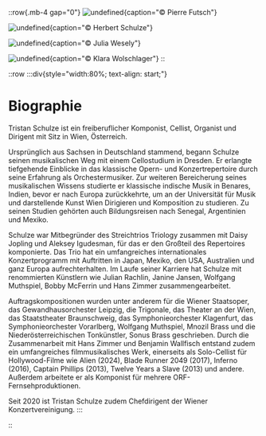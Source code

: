 ::row{.mb-4 gap="0"}
![undefined](/img/about/10987707_874286799285655_8564208899567487865_o.jpg){caption="© Pierre Futsch"}

![undefined](/img/about/KleinTristan_Baer.jpg){caption="© Herbert Schulze"}

![undefined](/img/about/Tristan_Schulze-2.jpg){caption="© Julia Wesely"}

![undefined](/img/about/TristanUniCampus.jpg){caption="© Klara Wolschlager"}
::

::row
:::div{style="width:80%; text-align: start;"}
# Biographie
  
Tristan Schulze ist ein freiberuflicher Komponist, Cellist, Organist und Dirigent mit Sitz in Wien, Österreich.
  
Ursprünglich aus Sachsen in Deutschland stammend, begann Schulze seinen musikalischen Weg mit einem Cellostudium in Dresden. Er erlangte tiefgehende Einblicke in das klassische Opern- und Konzertrepertoire durch seine Erfahrung als Orchestermusiker. Zur weiteren Bereicherung seines musikalischen Wissens studierte er klassische indische Musik in Benares, Indien, bevor er nach Europa zurückkehrte, um an der Universität für Musik und darstellende Kunst Wien Dirigieren und Komposition zu studieren. Zu seinen Studien gehörten auch Bildungsreisen nach Senegal, Argentinien und Mexiko.

Schulze war Mitbegründer des Streichtrios Triology zusammen mit Daisy Jopling und Aleksey Igudesman, für das er den Großteil des Repertoires komponierte. Das Trio hat ein umfangreiches internationales Konzertprogramm mit Auftritten in Japan, Mexiko, den USA, Australien und ganz Europa aufrechterhalten. Im Laufe seiner Karriere hat Schulze mit renommierten Künstlern wie Julian Rachlin, Janine Jansen, Wolfgang Muthspiel, Bobby McFerrin und Hans Zimmer zusammengearbeitet.
      

Auftragskompositionen wurden unter anderem für die Wiener Staatsoper, das Gewandhausorchester Leipzig, die Trigonale, das Theater an der Wien, das Staatstheater Braunschweig, das Symphonieorchester Klagenfurt, das Symphonieorchester Vorarlberg, Wolfgang Muthspiel, Mnozil Brass und die Niederösterreichischen Tonkünstler, Sonus Brass geschrieben. Durch die Zusammenarbeit mit Hans Zimmer und Benjamin Wallfisch entstand zudem ein umfangreiches filmmusikalisches Werk, einerseits als Solo-Cellist für Hollywood-Filme wie Alien (2024), Blade Runner 2049 (2017), Inferno (2016), Captain Phillips (2013), Twelve Years a Slave (2013) und andere. Außerdem arbeitete er als Komponist für mehrere ORF-Fernsehproduktionen.
        
Seit 2020 ist Tristan Schulze zudem Chefdirigent der Wiener Konzertvereinigung.
:::
 
::
